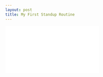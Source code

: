 ```yaml
---
layout: post
title: My First Standup Routine
---
```


<div class="videowrapper">
<iframe src="//www.youtube.com/embed/vH3N-mwQkk8" frameborder="0" allowfullscreen></iframe>
</div>
